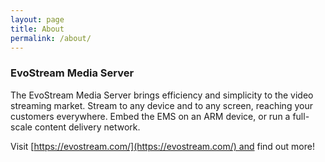 ```yaml
---
layout: page
title: About
permalink: /about/
---
```


### EvoStream Media Server

The EvoStream Media Server brings efficiency and simplicity to the video streaming market. Stream to any device and to any screen, reaching your customers everywhere. Embed the EMS on an ARM device, or run a full-scale content delivery network.

Visit [https://evostream.com/](https://evostream.com/) and find out more!
